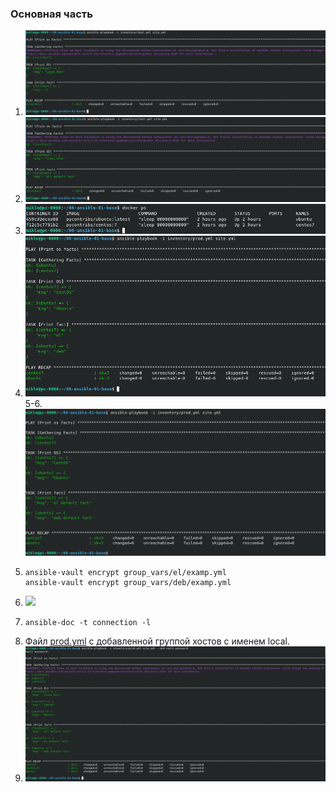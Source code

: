 ###  Основная часть
1. ![](img/1.png)
2. ![](img/2.png)
3. ![](img/3.png)
4. ![](img/4.png)
5-6. ![](img/6.png)
7. ```
   ansible-vault encrypt group_vars/el/examp.yml
   ansible-vault encrypt group_vars/deb/examp.yml
   ```
8. ![](img/8.png)
9. ```
   ansible-doc -t connection -l
   ```
10. Файл [prod.yml](https://github.com/MPruts/08-ansible-01-base/blob/bbf37dff5108134e55528d9474748528a000a543/inventory/prod.yml#L10) с добавленной группой хостов с именем local.
11. ![](img/11.png)